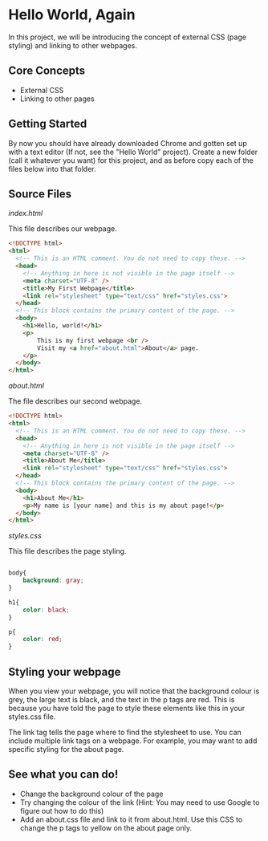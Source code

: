 # Hello World, Again

In this project, we will be introducing the concept of external CSS (page styling) and linking to other webpages.

<div class='break'></div>

## Core Concepts

  * External CSS
  * Linking to other pages

## Getting Started

By now you should have already downloaded Chrome and gotten set up with a text editor (If not, see the "Hello World" project). Create a new folder (call it whatever you want) for this project, and as before copy each of the files below into that folder.

<div class='break'></div>

## Source Files

*index.html*

This file describes our webpage.

```html
<!DOCTYPE html>
<html>
  <!-- This is an HTML comment. You do not need to copy these. -->
  <head>
	<!-- Anything in here is not visible in the page itself -->
	<meta charset="UTF-8" />
	<title>My First Webpage</title>
	<link rel="stylesheet" type="text/css" href="styles.css">
  </head>
  <!-- This block contains the primary content of the page. -->
  <body>
    <h1>Hello, world!</h1>
	<p>
		This is my first webpage <br />
		Visit my <a href="about.html">About</a> page.
	</p>
  </body>
</html>
```

*about.html*

The file describes our second webpage.

```html
<!DOCTYPE html>
<html>
  <!-- This is an HTML comment. You do not need to copy these. -->
  <head>
	<!-- Anything in here is not visible in the page itself -->
	<meta charset="UTF-8" />
	<title>About Me</title>
	<link rel="stylesheet" type="text/css" href="styles.css">
  </head>
  <!-- This block contains the primary content of the page. -->
  <body>
    <h1>About Me</h1>
	<p>My name is [your name] and this is my about page!</p>
  </body>
</html>
```

*styles.css*

This file describes the page styling.

```css

body{
	background: gray;
}

h1{
	color: black;
}

p{
	color: red;
}

```

## Styling your webpage

When you view your webpage, you will notice that the background colour is grey, the large text is black, and the text in the p tags are red. This is because you have told the page to style these elements like this in your styles.css file.

The link tag tells the page where to find the stylesheet to use. You can include multiple link tags on a webpage. For example, you may want to add specific styling for the about page.

## See what you can do!

  - Change the background colour of the page
  - Try changing the colour of the link (Hint: You may need to use Google to figure out how to do this) 
  - Add an about.css file and link to it from about.html. Use this CSS to change the p tags to yellow on the about page only.
